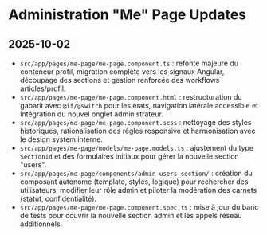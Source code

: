 # Administration "Me" Page Updates

## 2025-10-02
- `src/app/pages/me-page/me-page.component.ts` : refonte majeure du conteneur profil, migration complète vers les signaux Angular, découpage des sections et gestion renforcée des workflows articles/profil.
- `src/app/pages/me-page/me-page.component.html` : restructuration du gabarit avec `@if/@switch` pour les états, navigation latérale accessible et intégration du nouvel onglet administrateur.
- `src/app/pages/me-page/me-page.component.scss` : nettoyage des styles historiques, rationalisation des règles responsive et harmonisation avec le design system interne.
- `src/app/pages/me-page/models/me-page.models.ts` : ajustement du type `SectionId` et des formulaires initiaux pour gérer la nouvelle section "users".
- `src/app/pages/me-page/components/admin-users-section/` : création du composant autonome (template, styles, logique) pour rechercher des utilisateurs, modifier leur rôle admin et piloter la modération des carnets (statut, confidentialité).
- `src/app/pages/me-page/me-page.component.spec.ts` : mise à jour du banc de tests pour couvrir la nouvelle section admin et les appels réseau additionnels.
